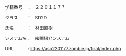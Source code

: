 学籍番号　：　２２０１１７７

クラス　　：　SD2D

氏名　　　：　林田直樹

システム名：　絵画紹介システム

URL　　　 :  https://aso2201177.zombie.jp/final/index.php
